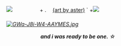 ![](https://wilardo.crd.co/assets/images/gallery22/665c69e4.gif?v=d19c95ca)
  ㅤㅤㅤㅤㅤ + . ㅤ[(art by aster)](https://x.com/pastelstarstuff/status/1830359758295187747) ` +![](https://media.discordapp.net/attachments/903364339464044575/1090720142197002310/97993F4A-66B6-4BCA-BBFD-42F6E937BF52.gif) <h6>
 
 [![GWa-J8i-W4-AAYMES.jpg](https://i.postimg.cc/LX5JHwYM/GWa-J8i-W4-AAYMES.jpg)](https://postimg.cc/CByh7vsv)

ㅤㅤㅤㅤㅤㅤㅤ***and i was ready to be one.***    ⁠☆

